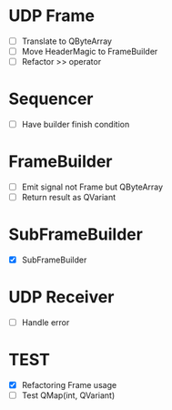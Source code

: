 # UDP Frame

- [ ] Translate to QByteArray
- [ ] Move HeaderMagic to FrameBuilder
- [ ] Refactor >> operator

# Sequencer

- [ ] Have builder finish condition

# FrameBuilder

- [ ] Emit signal not Frame but QByteArray
- [ ] Return result as QVariant

# SubFrameBuilder

- [x] SubFrameBuilder

# UDP Receiver

- [ ] Handle error

# TEST

- [x] Refactoring Frame usage
- [ ] Test QMap(int, QVariant)